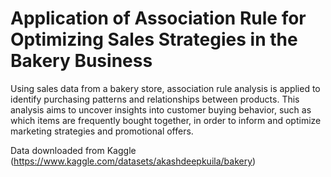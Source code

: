 # Application of Association Rule for Optimizing Sales Strategies in the Bakery Business
Using sales data from a bakery store, association rule analysis is applied to identify purchasing patterns and relationships between products. This analysis aims to uncover insights into customer buying behavior, such as which items are frequently bought together, in order to inform and optimize marketing strategies and promotional offers.

Data downloaded from Kaggle (https://www.kaggle.com/datasets/akashdeepkuila/bakery)
